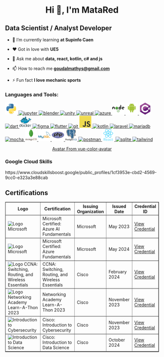 <h1 align="center">Hi 👋, I'm MataRed</h1>
<h2>Data Scientist / Analyst Developer </h2>

- 🌱 I’m currently learning **at Supinfo Caen**
  
- ❤️ Got in love with **UE5**

- 💬 Ask me about **data, react, kotlin, c# and js**

- 📫 How to reach me **goudalmathys@gmail.com**

- ⚡ Fun fact **I love mechanic sports**

<h3 align="left">Languages and Tools:</h3>
<p align="left"> 
  <a href="https://www.python.org" target="_blank" rel="noreferrer"> <img src="https://raw.githubusercontent.com/devicons/devicon/master/icons/python/python-original.svg" alt="python" width="40" height="40"/> </a> 
  <a href="https://jupyter.org/" target="_blank" rel="noreferrer"> <img src="https://jupyter.org/assets/homepage/main-logo.svg" alt="jupyter" width="40" height="40"/> </a> 
  <a href="https://www.blender.org/" target="_blank" rel="noreferrer"> <img src="https://download.blender.org/branding/community/blender_community_badge_white.svg" alt="blender" width="40" height="40"/> </a> 
  <a href="https://unity.com/" target="_blank" rel="noreferrer"> <img src="https://www.vectorlogo.zone/logos/unity3d/unity3d-icon.svg" alt="unity" width="40" height="40"/> </a> 
  <a href="https://unrealengine.com/" target="_blank" rel="noreferrer"> <img src="https://raw.githubusercontent.com/kenangundogan/fontisto/036b7eca71aab1bef8e6a0518f7329f13ed62f6b/icons/svg/brand/unreal-engine.svg" alt="unreal" width="40" height="40"/> </a>
  <a href="https://https://azure.microsoft.com" target="_blank" rel="noreferrer"> <img src="https://upload.wikimedia.org/wikipedia/fr/b/b6/Microsoft-Azure.png" alt="azure" width="40" height="40"/> </a>
  <a href="https://nodejs.org" target="_blank" rel="noreferrer"> <img src="https://raw.githubusercontent.com/devicons/devicon/master/icons/nodejs/nodejs-original-wordmark.svg" alt="nodejs" width="40" height="40"/> </a> 
  <a href="https://developer.android.com" target="_blank" rel="noreferrer"> <img src="https://raw.githubusercontent.com/devicons/devicon/master/icons/android/android-original-wordmark.svg" alt="android" width="40" height="40"/> </a> 
  <a href="https://www.w3schools.com/cs/" target="_blank" rel="noreferrer"> <img src="https://raw.githubusercontent.com/devicons/devicon/master/icons/csharp/csharp-original.svg" alt="csharp" width="40" height="40"/> </a> 
  <a href="https://dart.dev" target="_blank" rel="noreferrer"> <img src="https://www.vectorlogo.zone/logos/dartlang/dartlang-icon.svg" alt="dart" width="40" height="40"/> </a> 
  <a href="https://www.docker.com/" target="_blank" rel="noreferrer"> <img src="https://raw.githubusercontent.com/devicons/devicon/master/icons/docker/docker-original-wordmark.svg" alt="docker" width="40" height="40"/> </a> 
  <a href="https://www.figma.com/" target="_blank" rel="noreferrer"> <img src="https://www.vectorlogo.zone/logos/figma/figma-icon.svg" alt="figma" width="40" height="40"/> </a> 
  <a href="https://flutter.dev" target="_blank" rel="noreferrer"> <img src="https://www.vectorlogo.zone/logos/flutterio/flutterio-icon.svg" alt="flutter" width="40" height="40"/> </a> 
  <a href="https://git-scm.com/" target="_blank" rel="noreferrer"> <img src="https://www.vectorlogo.zone/logos/git-scm/git-scm-icon.svg" alt="git" width="40" height="40"/> </a> 
  <a href="https://developer.mozilla.org/en-US/docs/Web/JavaScript" target="_blank" rel="noreferrer"> <img src="https://raw.githubusercontent.com/devicons/devicon/master/icons/javascript/javascript-original.svg" alt="javascript" width="40" height="40"/> </a> 
  <a href="https://kotlinlang.org" target="_blank" rel="noreferrer"> <img src="https://www.vectorlogo.zone/logos/kotlinlang/kotlinlang-icon.svg" alt="kotlin" width="40" height="40"/> </a> 
  <a href="https://laravel.com/" target="_blank" rel="noreferrer"> <img src="https://laravel.com/img/logomark.min.svg" alt="laravel" width="40" height="40"/> </a> 
  <a href="https://mariadb.org/" target="_blank" rel="noreferrer"> <img src="https://www.vectorlogo.zone/logos/mariadb/mariadb-icon.svg" alt="mariadb" width="40" height="40"/> </a> 
  <a href="https://mochajs.org" target="_blank" rel="noreferrer"> <img src="https://www.vectorlogo.zone/logos/mochajs/mochajs-icon.svg" alt="mocha" width="40" height="40"/> </a> 
  <a href="https://www.mongodb.com/" target="_blank" rel="noreferrer"> <img src="https://raw.githubusercontent.com/devicons/devicon/master/icons/mongodb/mongodb-original-wordmark.svg" alt="mongodb" width="40" height="40"/> </a> 
  <a href="https://www.mysql.com/" target="_blank" rel="noreferrer"> <img src="https://raw.githubusercontent.com/devicons/devicon/master/icons/mysql/mysql-original-wordmark.svg" alt="mysql" width="40" height="40"/> </a> 
  <a href="https://www.php.net" target="_blank" rel="noreferrer"> <img src="https://raw.githubusercontent.com/devicons/devicon/master/icons/php/php-original.svg" alt="php" width="40" height="40"/> </a> 
  <a href="https://www.postgresql.org" target="_blank" rel="noreferrer"> <img src="https://raw.githubusercontent.com/devicons/devicon/master/icons/postgresql/postgresql-original-wordmark.svg" alt="postgresql" width="40" height="40"/> </a> 
  <a href="https://postman.com" target="_blank" rel="noreferrer"> <img src="https://www.vectorlogo.zone/logos/getpostman/getpostman-icon.svg" alt="postman" width="40" height="40"/> </a> 
  <a href="https://reactjs.org/" target="_blank" rel="noreferrer"> <img src="https://raw.githubusercontent.com/devicons/devicon/master/icons/react/react-original-wordmark.svg" alt="react" width="40" height="40"/> </a> 
  <a href="https://www.sqlite.org/" target="_blank" rel="noreferrer"> <img src="https://www.vectorlogo.zone/logos/sqlite/sqlite-icon.svg" alt="sqlite" width="40" height="40"/> </a> 
  <a href="https://tailwindcss.com/" target="_blank" rel="noreferrer"> <img src="https://www.vectorlogo.zone/logos/tailwindcss/tailwindcss-icon.svg" alt="tailwind" width="40" height="40"/> </a>
</p>
<p align="center">
  <a href="https://github.com/Codennnn/vue-color-avatar" target="_blank" rel="noreferrer">Avatar From vue-color-avatar</a>
</p>


<h3>Google Cloud Skills</h3>
https://www.cloudskillsboost.google/public_profiles/1cf3953e-cbd2-4569-9cc0-e323a3e88cab

<h2>Certifications</h2>
<table border="1" cellspacing="0" cellpadding="10" style="width: 100%; border-collapse: collapse;">
  <tr>
    <th>Logo</th>
    <th>Certification</th>
    <th>Issuing Organization</th>
    <th>Issued Date</th>
    <th>Credential ID</th>
  </tr>
  <tr>
    <td><img src="https://images.credly.com/size/340x340/images/4136ced8-75d5-4afb-8677-40b6236e2672/azure-ai-fundamentals-600x600.png" alt="Logo Microsoft" width="70" height="70"></td>
    <td>Microsoft Certified: Azure AI Fundamentals</td>
    <td>Microsoft</td>
    <td>May 2023</td>
    <td><a href="https://www.credly.com/badges/24b5dee0-e5ad-4f57-ad50-ec687c6469ba/linked_in_profile" target="_blank">View Credential</a></td>
  </tr>
  <tr>
    <td><img src="https://images.credly.com/size/340x340/images/be8fcaeb-c769-4858-b567-ffaaa73ce8cf/image.png" alt="Logo Microsoft" width="70" height="70"></td>
    <td>Microsoft Certified: Azure Fundamentals</td>
    <td>Microsoft</td>
    <td>May 2024</td>
    <td><a href="https://www.credly.com/badges/63d1b292-1253-43dc-bbf8-b27c3f6f12b6" target="_blank">View Credential</a></td>
  </tr>
  <tr>
    <td><img src="https://images.credly.com/size/340x340/images/f4ccdba9-dd65-4349-baad-8f05df116443/CCNASRWE__1_.png" alt="Logo CCNA: Switching, Routing, and Wireless Essentials" width="70" height="70"></td>
    <td>CCNA: Switching, Routing, and Wireless Essentials</td>
    <td>Cisco</td>
    <td>February 2024</td>
    <td><a href="https://www.credly.com/badges/6bd3c96c-6faa-40d1-92d8-aca64294f9b4" target="_blank">View Credential</a></td>
  </tr>
  <tr>
    <td><img src="https://images.credly.com/size/340x340/images/b1395248-483c-48cd-b40d-7fe93837c37d/image.png" alt="Logo Networking Academy Learn-A-Thon 2023" width="70" height="70"></td>
    <td>Networking Academy Learn-A-Thon 2023</td>
    <td>Cisco</td>
    <td>November 2023</td>
    <td><a href="https://www.credly.com/badges/a4c1d197-0708-4000-b3ff-83c581e7c883" target="_blank">View Credential</a></td>
  </tr>
  <tr>
    <td><img src="https://images.credly.com/size/340x340/images/af8c6b4e-fc31-47c4-8dcb-eb7a2065dc5b/I2CS__1_.png" alt="Introduction to Cybersecurity" width="70" height="70"></td>
    <td>Cisco: Introduction to Cybersecurity</td>
    <td>Cisco</td>
    <td>November 2023</td>
    <td><a href="https://www.credly.com/badges/1ac886ea-45dd-4b81-af78-7b80f7148d7f" target="_blank">View Credential</a></td>
  </tr>
  <tr>
    <td><img src="https://images.credly.com/size/340x340/images/b38a42e0-dc58-4ce2-b6c0-28d978e8aaad/image.png" alt="Introduction to Data Science" width="70" height="70"></td>
    <td>Cisco: Introduction to Data Science</td>
    <td>Cisco</td>
    <td>October 2024</td>
    <td><a href="https://www.credly.com/badges/a0a055fd-1b9c-4bc6-abff-2e375af05c22" target="_blank">View Credential</a></td>
  </tr>
</table>
